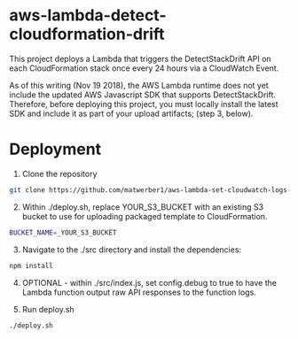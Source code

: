 # aws-lambda-detect-cloudformation-drift

This project deploys a Lambda that triggers the DetectStackDrift API on each CloudFormation stack once every 24 hours via a CloudWatch Event. 

As of this writing (Nov 19 2018), the AWS Lambda runtime does not yet include the updated AWS Javascript SDK that supports DetectStackDrift.
Therefore, before deploying this project, you must locally install the latest SDK and include it as part of your upload artifacts; (step 3, below). 

# Deployment

1. Clone the repository
  ```sh
  git clone https://github.com/matwerber1/aws-lambda-set-cloudwatch-logs-retention
  ```

2. Within ./deploy.sh, replace YOUR_S3_BUCKET with an existing S3 bucket to use for uploading packaged template to CloudFormation. 
  
  ```sh
  BUCKET_NAME=_YOUR_S3_BUCKET
  ```

3. Navigate to the ./src directory and install the dependencies:
  
  ```sh
  npm install
  ```

4. OPTIONAL - within ./src/index.js, set config.debug to true to have the Lambda function output raw API responses to the function logs. 

5. Run deploy.sh

  ```sh
  ./deploy.sh
  ```
